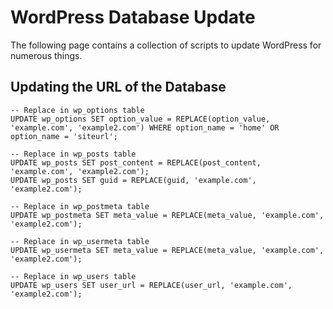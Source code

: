 # WordPress Database Update

The following page contains a collection of scripts to update WordPress for numerous things.

## Updating the URL of the Database

    -- Replace in wp_options table
    UPDATE wp_options SET option_value = REPLACE(option_value, 'example.com', 'example2.com') WHERE option_name = 'home' OR option_name = 'siteurl';

    -- Replace in wp_posts table
    UPDATE wp_posts SET post_content = REPLACE(post_content, 'example.com', 'example2.com');
    UPDATE wp_posts SET guid = REPLACE(guid, 'example.com', 'example2.com');

    -- Replace in wp_postmeta table
    UPDATE wp_postmeta SET meta_value = REPLACE(meta_value, 'example.com', 'example2.com');

    -- Replace in wp_usermeta table
    UPDATE wp_usermeta SET meta_value = REPLACE(meta_value, 'example.com', 'example2.com');

    -- Replace in wp_users table
    UPDATE wp_users SET user_url = REPLACE(user_url, 'example.com', 'example2.com');
